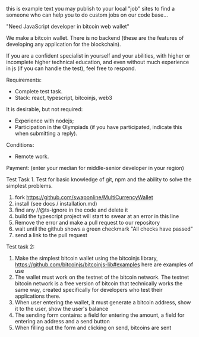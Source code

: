 this is example text you may publish to your local "job" sites to find a someone who can help you to do custom jobs on our code base...

"Need JavaScript developer in bitcoin web wallet"

We make a bitcoin wallet. There is no backend (these are the features of developing any application for the blockchain).

If you are a confident specialist in yourself and your abilities, with higher or incomplete higher technical education, and even without much experience in js (if you can handle the test), feel free to respond.

Requirements:
- Complete test task.
- Stack: react, typescript, bitcoinjs, web3

It is desirable, but not required:
- Experience with nodejs;
- Participation in the Olympiads (if you have participated, indicate this when submitting a reply).

Conditions:
- Remote work.

Payment: (enter your median for middle-senior developer in your region)

Test Task 1. Test for basic knowledge of git, npm and the ability to solve the simplest problems.
1. fork https://github.com/swaponline/MultiCurrencyWallet <br>
2. install (see docs / installation.md) <br>
3. find any //@ts-ignore in the code and delete it <br>
4. build the typescript project will start to swear at an error in this line <br>
5. Remove the error and make a pull request to our repository <br>
6. wait until the github shows a green checkmark "All checks have passed" <br>
7. send a link to the pull request <br>

Test task 2: 
1. Make the simplest bitcoin wallet using the bitcoinjs library, https://github.com/bitcoinjs/bitcoinjs-lib#examples here are examples of use <br>
2. The wallet must work on the testnet of the bitcoin network. The testnet bitcoin network is a free version of bitcoin that technically works the same way, created specifically for developers who test their applications there. <br>
3. When user entering the wallet, it must generate a bitcoin address, show it to the user, show the user's balance <br>
4. The sending form contains: a field for entering the amount, a field for entering an address and a send button <br>
5. When filling out the form and clicking on send, bitcoins are sent <br>
